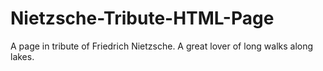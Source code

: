 # Nietzsche-Tribute-HTML-Page
 A page in tribute of Friedrich Nietzsche. A great lover of long walks along lakes.
